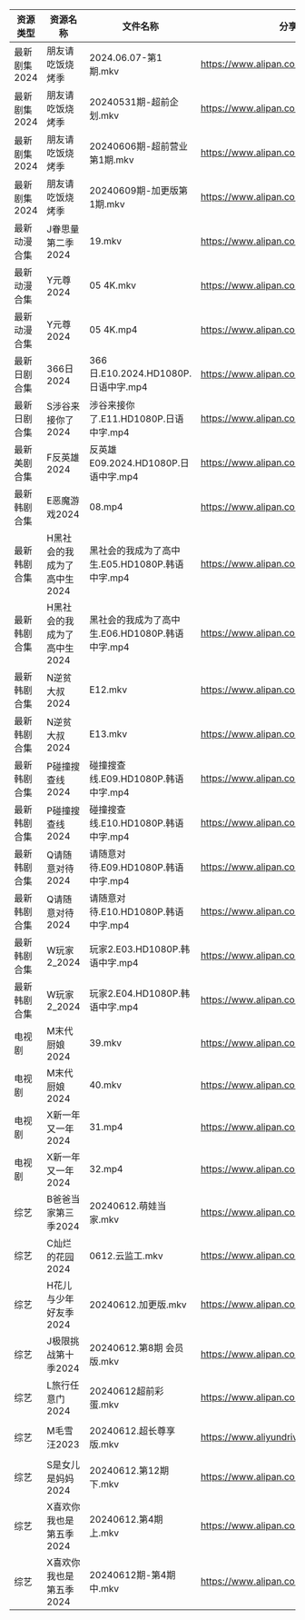 | 资源类型     | 资源名称             | 文件名称                             | 分享链接                                      | 更新时间                |
| -------- | ---------------- | -------------------------------- | ----------------------------------------- | ------------------- |
| 最新剧集2024 | 朋友请吃饭烧烤季         | 2024.06.07-第1期.mkv               | https://www.alipan.com/s/dyPVBYbHzTU      | 2024-06-12 14:09:29 |
| 最新剧集2024 | 朋友请吃饭烧烤季         | 20240531期-超前企划.mkv               | https://www.alipan.com/s/dyPVBYbHzTU      | 2024-06-12 14:09:29 |
| 最新剧集2024 | 朋友请吃饭烧烤季         | 20240606期-超前营业第1期.mkv            | https://www.alipan.com/s/dyPVBYbHzTU      | 2024-06-12 14:09:29 |
| 最新剧集2024 | 朋友请吃饭烧烤季         | 20240609期-加更版第1期.mkv             | https://www.alipan.com/s/dyPVBYbHzTU      | 2024-06-12 14:09:28 |
| 最新动漫合集   | J眷思量第二季2024      | 19.mkv                           | https://www.alipan.com/s/Dh6A27bUJBP      | 2024-06-12 14:08:35 |
| 最新动漫合集   | Y元尊2024          | 05 4K.mkv                        | https://www.alipan.com/s/5ouJcZv7rUn      | 2024-06-12 20:09:06 |
| 最新动漫合集   | Y元尊2024          | 05 4K.mp4                        | https://www.alipan.com/s/5ouJcZv7rUn      | 2024-06-12 20:09:06 |
| 最新日剧合集   | 366日2024         | 366日.E10.2024.HD1080P.日语中字.mp4   | https://www.alipan.com/s/Fyv9pc3R6TC      | 2024-06-12 08:07:56 |
| 最新日剧合集   | S涉谷来接你了2024      | 涉谷来接你了.E11.HD1080P.日语中字.mp4      | https://www.alipan.com/s/GAYvfXUrcNi      | 2024-06-12 08:08:41 |
| 最新美剧合集   | F反英雄2024         | 反英雄E09.2024.HD1080P.日语中字.mp4     | https://www.alipan.com/s/HAN9MAupm94      | 2024-06-12 08:08:14 |
| 最新韩剧合集   | E恶魔游戏2024        | 08.mp4                           | https://www.alipan.com/s/UKDyPbTuTjh      | 2024-06-12 14:05:18 |
| 最新韩剧合集   | H黑社会的我成为了高中生2024 | 黑社会的我成为了高中生.E05.HD1080P.韩语中字.mp4 | https://www.alipan.com/s/pxE2rH8YWur      | 2024-06-12 18:08:39 |
| 最新韩剧合集   | H黑社会的我成为了高中生2024 | 黑社会的我成为了高中生.E06.HD1080P.韩语中字.mp4 | https://www.alipan.com/s/pxE2rH8YWur      | 2024-06-12 18:08:39 |
| 最新韩剧合集   | N逆贫大叔2024        | E12.mkv                          | https://www.alipan.com/s/dwAUEro9ajn      | 2024-06-12 16:06:01 |
| 最新韩剧合集   | N逆贫大叔2024        | E13.mkv                          | https://www.alipan.com/s/dwAUEro9ajn      | 2024-06-12 16:06:01 |
| 最新韩剧合集   | P碰撞搜查线2024       | 碰撞搜查线.E09.HD1080P.韩语中字.mp4       | https://www.alipan.com/s/ExkrRtDoNYC      | 2024-06-12 08:06:09 |
| 最新韩剧合集   | P碰撞搜查线2024       | 碰撞搜查线.E10.HD1080P.韩语中字.mp4       | https://www.alipan.com/s/ExkrRtDoNYC      | 2024-06-12 08:06:08 |
| 最新韩剧合集   | Q请随意对待2024       | 请随意对待.E09.HD1080P.韩语中字.mp4       | https://www.alipan.com/s/iJ1hfG7FjwZ      | 2024-06-12 08:06:17 |
| 最新韩剧合集   | Q请随意对待2024       | 请随意对待.E10.HD1080P.韩语中字.mp4       | https://www.alipan.com/s/iJ1hfG7FjwZ      | 2024-06-12 08:06:17 |
| 最新韩剧合集   | W玩家2_2024        | 玩家2.E03.HD1080P.韩语中字.mp4         | https://www.alipan.com/s/BQakqHpWTDX      | 2024-06-12 08:08:52 |
| 最新韩剧合集   | W玩家2_2024        | 玩家2.E04.HD1080P.韩语中字.mp4         | https://www.alipan.com/s/BQakqHpWTDX      | 2024-06-12 08:08:52 |
| 电视剧      | M末代厨娘2024        | 39.mkv                           | https://www.alipan.com/s/MzBG2dCbCix      | 2024-06-12 14:05:39 |
| 电视剧      | M末代厨娘2024        | 40.mkv                           | https://www.alipan.com/s/MzBG2dCbCix      | 2024-06-12 14:05:39 |
| 电视剧      | X新一年又一年2024      | 31.mp4                           | https://www.alipan.com/s/bJPaF5dmdbu      | 2024-06-12 20:06:41 |
| 电视剧      | X新一年又一年2024      | 32.mp4                           | https://www.alipan.com/s/bJPaF5dmdbu      | 2024-06-12 20:06:41 |
| 综艺       | B爸爸当家第三季2024     | 20240612.萌娃当家.mkv                | https://www.alipan.com/s/CZcWZGAe35k      | 2024-06-12 14:06:43 |
| 综艺       | C灿烂的花园2024       | 0612.云监工.mkv                     | https://www.alipan.com/s/cusw5oJaLFV      | 2024-06-12 14:06:54 |
| 综艺       | H花儿与少年好友季2024    | 20240612.加更版.mkv                 | https://www.alipan.com/s/F192eKH9dMy      | 2024-06-12 14:07:07 |
| 综艺       | J极限挑战第十季2024     | 20240612.第8期 会员版.mkv             | https://www.alipan.com/s/AVDbVKDwyT9      | 2024-06-12 14:07:09 |
| 综艺       | L旅行任意门2024       | 20240612超前彩蛋.mkv                 | https://www.alipan.com/s/99hnQkWKkeJ      | 2024-06-12 14:07:19 |
| 综艺       | M毛雪汪2023         | 20240612.超长尊享版.mkv               | https://www.aliyundrive.com/s/asPqfgPRqAg | 2024-06-12 14:07:22 |
| 综艺       | S是女儿是妈妈2024      | 20240612.第12期下.mkv               | https://www.alipan.com/s/GGFq6YSak3R      | 2024-06-12 14:07:48 |
| 综艺       | X喜欢你我也是第五季2024   | 20240612.第4期上.mkv                | https://www.alipan.com/s/Si6SYux7pfw      | 2024-06-12 14:08:00 |
| 综艺       | X喜欢你我也是第五季2024   | 20240612期-第4期中.mkv               | https://www.alipan.com/s/Si6SYux7pfw      | 2024-06-12 14:08:00 |
